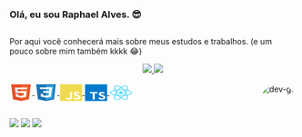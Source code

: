 ### Olá, eu sou Raphael Alves. 😎
##

Por aqui você conhecerá mais sobre meus estudos e trabalhos. (e um pouco sobre mim também kkkk 😂)

<div align="center">
  <a href="https://github.com/euraphaedev">
  <img height="180em" src="https://github-readme-stats.vercel.app/api?username=euraphaeldev&show_icons=true&theme=tokyonight&include_all_commits=true&count_private=true"/>
  <img height="180em" src="https://github-readme-stats.vercel.app/api/top-langs/?username=euraphaeldev&layout=compact&langs_count=7&theme=tokyonight"/>
</div>

<div style="display: inline_block"><br>
  <img align="center" alt="Eu-HTML" height="30" width="40" src="https://raw.githubusercontent.com/devicons/devicon/master/icons/html5/html5-original.svg">
  <img align="center" alt="Eu-CSS" height="30" width="40" src="https://raw.githubusercontent.com/devicons/devicon/master/icons/css3/css3-original.svg">
  <img align="center" alt="Eu-Js" height="30" width="40" src="https://raw.githubusercontent.com/devicons/devicon/master/icons/javascript/javascript-plain.svg">
  <img align="center" alt="Eu-Ts" height="30" width="40" src="https://raw.githubusercontent.com/devicons/devicon/master/icons/typescript/typescript-plain.svg">
  <img align="center" alt="Eu-React" height="30" width="40" src="https://raw.githubusercontent.com/devicons/devicon/master/icons/react/react-original.svg">
  <img align="right" alt="dev-gif" height="160" style="border-radius:50px;" src="https://media.discordapp.net/attachments/690671874383806555/1002644841433407548/41456161_2337335926293290_5143083205062033408_n.jpg?width=585&height=585">
</div>

##

<div> 
  <a href="https://www.linkedin.com/in/raphaellpb/" target="_blank"><img src="https://img.shields.io/badge/-LinkedIn-%230077B5?style=for-the-badge&logo=linkedin&logoColor=white" target="_blank"></a> 
  <a href="https://instagram.com/raphaellsdk" target="_blank"><img src="https://img.shields.io/badge/-Instagram-%23E4405F?style=for-the-badge&logo=instagram&logoColor=white" target="_blank"></a>
  <a href = "mailto:euraphael.dev@gmail.com"><img src="https://img.shields.io/badge/-Gmail-%23333?style=for-the-badge&logo=gmail&logoColor=white" target="_blank"></a>
</div>

<!--
**euraphaeldev/euraphaeldev** is a ✨ _special_ ✨ repository because its `README.md` (this file) appears on your GitHub profile.

Here are some ideas to get you started:

- 🔭 I’m currently working on ...
- 🌱 I’m currently learning ...
- 👯 I’m looking to collaborate on ...
- 🤔 I’m looking for help with ...
- 💬 Ask me about ...
- 📫 How to reach me: ...
- 😄 Pronouns: ...
- ⚡ Fun fact: ...
-->
